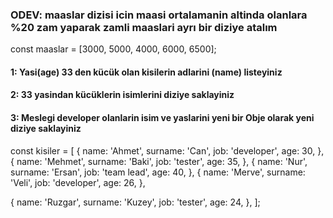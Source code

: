 ### ODEV: maaslar dizisi icin maasi ortalamanin altinda olanlara %20 zam yaparak zamli maaslari ayrı bir diziye atalım

const maaslar = [3000, 5000, 4000, 6000, 6500];

#### 1: Yasi(age) 33 den kücük olan kisilerin adlarini (name) listeyiniz

#### 2: 33 yasindan kücüklerin isimlerini diziye saklayiniz

#### 3: Meslegi developer olanlarin isim ve yaslarini yeni bir Obje olarak yeni diziye saklayiniz

const kisiler = [
{
name: 'Ahmet',
surname: 'Can',
job: 'developer',
age: 30,
},
{
name: 'Mehmet',
surname: 'Baki',
job: 'tester',
age: 35,
},
{
name: 'Nur',
surname: 'Ersan',
job: 'team lead',
age: 40,
},
{
name: 'Merve',
surname: 'Veli',
job: 'developer',
age: 26,
},

{
name: 'Ruzgar',
surname: 'Kuzey',
job: 'tester',
age: 24,
},
];

